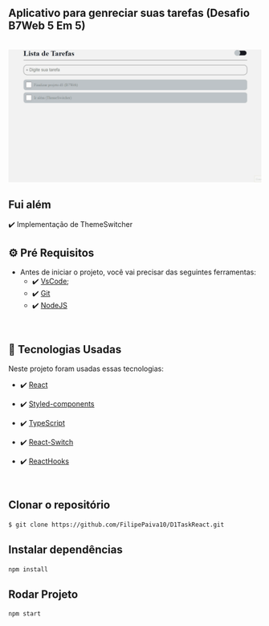 ## Aplicativo para genreciar suas tarefas (Desafio B7Web 5 Em 5)

 <br>
 <img src="./github/Theme.gif" alt="gif">

<br>

## Fui além 
  ✔️ Implementação de ThemeSwitcher


## ⚙ Pré Requisitos

- Antes de iniciar o projeto, você vai precisar das seguintes ferramentas: 
    - ✔️ [VsCode](https://code.visualstudio.com/download);
    - ✔️ [Git](https://git-scm.com/)
    - ✔️ [NodeJS](https://nodejs.org/en/download/)

<br>

## 🚀 Tecnologias Usadas

Neste projeto foram usadas essas tecnologias:

- ✔️ [React](https://pt-br.reactjs.org/)

- ✔️ [Styled-components](https://styled-components.com/docs/basics#installation)

- ✔️ [TypeScript](https://www.typescriptlang.org/)

- ✔️ [React-Switch](https://www.npmjs.com/package/react-switch)

- ✔️ [ReactHooks](https://pt-br.reactjs.org/)

<br>

## Clonar o repositório
```bash
$ git clone https://github.com/FilipePaiva10/D1TaskReact.git
```

## Instalar dependências
```bash
npm install
```

## Rodar Projeto
```bash
npm start
```

